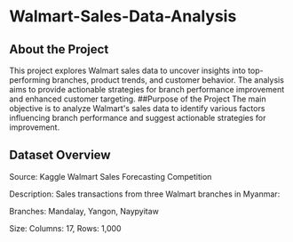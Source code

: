 # Walmart-Sales-Data-Analysis

## About the Project
This project explores Walmart sales data to uncover insights into top-performing branches, product trends, and customer behavior. The analysis aims to provide actionable strategies for branch performance improvement and enhanced customer targeting.
##Purpose of the Project
The main objective is to analyze Walmart's sales data to identify various factors influencing branch performance and suggest actionable strategies for improvement.
## Dataset Overview

Source: Kaggle Walmart Sales Forecasting Competition

Description: Sales transactions from three Walmart branches in Myanmar:

Branches: Mandalay, Yangon, Naypyitaw

Size: Columns: 17, Rows: 1,000
